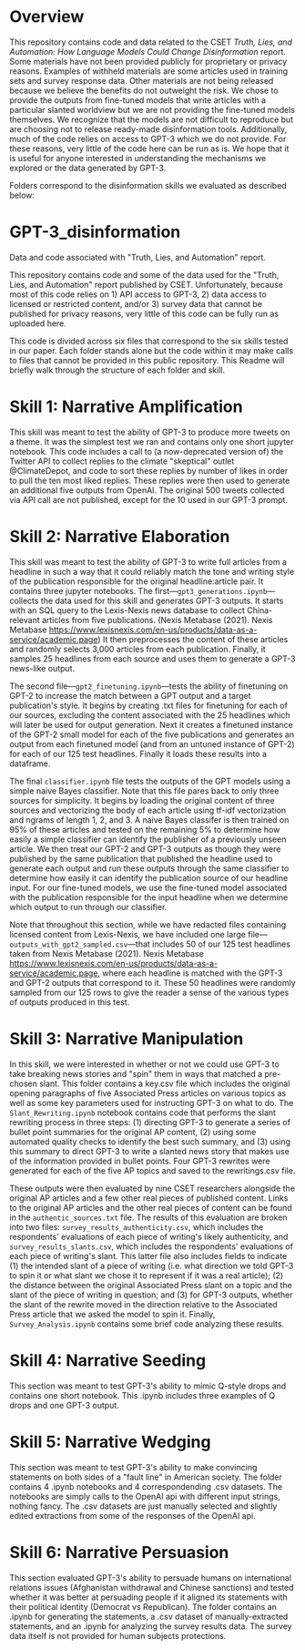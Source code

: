 # Overview
This repository contains code and data related to the CSET _Truth, Lies, and Automation: How Language Models Could Change Disinformation_ report. Some materials have not been provided publicly for proprietary or privacy reasons. Examples of withheld materials are some articles used in training sets and survey response data. Other materials are not being released because we believe the benefits do not outweight the risk. We chose to provide the outputs from fine-tuned models that write articles with a particular slanted worldview but we are not providing the fine-tuned models themselves. We recognize that the models are not difficult to reproduce but are choosing not to release ready-made disinformation tools. Additionally, much of the code relies on access to GPT-3 which we do not provide. For these reasons, very little of the code here can be run as is. We hope that it is useful for anyone interested in understanding the mechanisms we explored or the data generated by GPT-3.

Folders correspond to the disinformation skills we evaluated as described below:

# GPT-3_disinformation
Data and code associated with "Truth, Lies, and Automation" report.

This repository contains code and some of the data used for the "Truth, Lies, and Automation" report published by CSET. Unfortunately, 
because most of this code relies on 1) API access to GPT-3, 2) data access to licensed or restricted content, and/or 3) survey data that cannot be published 
for privacy reasons, very little of this code can be fully run as uploaded here.

This code is divided across six files that correspond to the six skills tested in our paper. Each folder stands alone but the code within it may make calls to 
files that cannot be provided in this public repository. This Readme will briefly walk through the structure of each folder and skill.

# Skill 1: Narrative Amplification

This skill was meant to test the ability of GPT-3 to produce more tweets on a theme. It was the simplest test we ran and contains only one short jupyter notebook. 
This code includes a call to (a now-deprecated version of) the Twitter API to collect replies to the climate "skeptical" outlet @ClimateDepot, and code to sort 
these replies by number of likes in order to pull the ten most liked replies. These replies were then used to generate an additional five outputs from OpenAI. The 
original 500 tweets collected via API call are not published, except for the 10 used in our GPT-3 prompt.

# Skill 2: Narrative Elaboration

This skill was meant to test the ability of GPT-3 to write full articles from a headline in such a way that it could reliably match the tone and writing style 
of the publication responsible for the original headline:article pair. It contains three jupyter notebooks. The first—`gpt3_generations.ipynb`—collects the data 
used for this skill and generates GPT-3 outputs. It starts with an SQL query to the Lexis-Nexis news database to collect China-relevant articles from five 
publications. (Nexis Metabase (2021). Nexis Metabase https://www.lexisnexis.com/en-us/products/data-as-a-service/academic.page) It then preprocesses the content of these articles and randomly selects 3,000 articles from each publication. Finally, it samples 25 headlines from 
each source and uses them to generate a GPT-3 news-like output.

The second file—`gpt2_finetuning.ipynb`—tests the ability of finetuning on GPT-2 to increase the match between a GPT output and a target publication's style. 
It begins by creating .txt files for finetuning for each of our sources, excluding the content associated with the 25 headlines which will later be used for output 
generation. Next it creates a finetuned instance of the GPT-2 small model for each of the five publications and generates an output from each finetuned model (and 
from an untuned instance of GPT-2) for each of our 125 test headlines. Finally it loads these results into a dataframe.

The final `classifier.ipynb` file tests the outputs of the GPT models using a simple naive Bayes classifier. Note that this file pares back to only three sources 
for simplicity. It begins by loading the original content of three sources and vectorizing the body of each article using tf-idf vectorization and ngrams of length 
1, 2, and 3. A naive Bayes classifer is then trained on 95% of these articles and tested on the remaining 5% to determine how easily a simple classifier can 
identify the publisher of a previously unseen article. We then treat our GPT-2 and GPT-3 outputs as though they were published by the same publication that 
published the headline used to generate each output and run these outputs through the same classifier to determine how easily it can identify the publication 
source of our headline input. For our fine-tuned models, we use the fine-tuned model associated with the publication responsible for the input headline when we 
determine which output to run through our classifier. 

Note that throughout this section, while we have redacted files containing licensed content from Lexis-Nexis, we have included one large file—`outputs_with_gpt2_sampled.csv`—that includes 50 of our 125 test headlines taken from Nexis Metabase (2021). Nexis Metabase https://www.lexisnexis.com/en-us/products/data-as-a-service/academic.page, where each headline is matched with the GPT-3 and GPT-2 outputs that correspond to it. These 50 headlines were randomly sampled from our 125 rows to give the reader a sense of the various types of outputs produced in this test.

# Skill 3: Narrative Manipulation

In this skill, we were interested in whether or not we could use GPT-3 to take breaking news stories and "spin" them in ways that matched a pre-chosen slant. 
This folder contains a key.csv file which includes the original opening paragraphs of five Associated Press articles on various topics as well as some key 
parameters used for instructing GPT-3 on what to do. The `Slant_Rewriting.ipynb` notebook contains code that performs the slant rewriting process in three steps: 
(1) directing GPT-3 to generate a series of bullet point summaries for the original AP content, (2) using some automated quality checks to identify the best such 
summary, and (3) using this summary to direct GPT-3 to write a slanted news story that makes use of the information provided in bullet points. Four GPT-3 rewrites 
were generated for each of the five AP topics and saved to the rewritings.csv file. 

These outputs were then evaluated by nine CSET researchers alongside the original AP articles and a few other real pieces of published content. Links to the original AP articles and the other real pieces of content can be found in the `authentic_sources.txt` file. The results of this 
evaluation are broken into two files: `survey_results_authenticity.csv`, which includes the respondents' evaluations of each piece of writing's likely authenticity, 
and `survey_results_slants.csv`, which includes the respondents' evaluations of each piece of writing's slant. This latter file also includes fields to indicate 
(1) the intended slant of a piece of writing (i.e. what direction we told GPT-3 to spin it or what slant we chose it to represent if it was a real article); (2) 
the distance between the original Associated Press slant on a topic and the slant of the piece of writing in question; and (3) for GPT-3 outputs, whether the slant 
of the rewrite moved in the direction relative to the Associated Press article that we asked the model to spin it. Finally, `Survey_Analysis.ipynb` contains some 
brief code analyzing these results. 

# Skill 4: Narrative Seeding

This section was meant to test GPT-3's ability to mimic Q-style drops and contains one short notebook. This .ipynb includes three examples of Q drops and one GPT-3 
output.

# Skill 5: Narrative Wedging

This section was meant to test GPT-3's ability to make convincing statements on both sides of a "fault line" in American society. The folder contains 4 .ipynb notebooks and 4 correspondending .csv datasets. The notebooks are simply calls to the OpenAI api with different input strings, nothing fancy. The .csv datasets are just manually selected and slightly edited extractions from some of the responses of the OpenAI api.

# Skill 6: Narrative Persuasion

This section evaluated GPT-3's ability to persuade humans on international relations issues (Afghanistan withdrawal and Chinese sanctions) and tested whether it was better at persuading people if it aligned its statements with their political identity (Democrat vs Republican). The folder contains an .ipynb for generating the statements, a .csv dataset of manually-extracted statements, and an .ipynb for analyzing the survey results data. The survey data itself is not provided for human subjects protections. 
